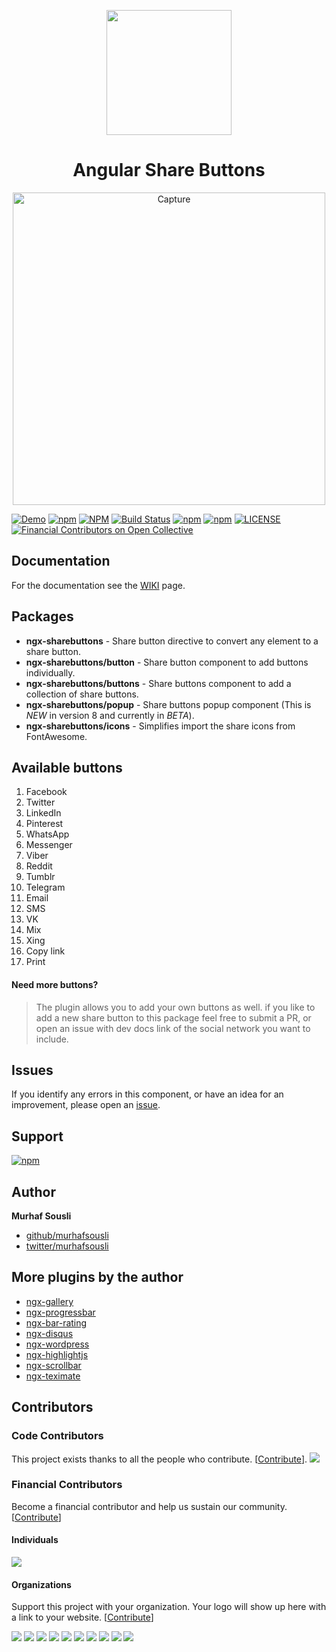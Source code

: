<p align="center">
  <img height="200px" width="200px" style="text-align: center;" src="https://rawcdn.githack.com/MurhafSousli/ngx-sharebuttons/13279ed77c47fe9dd7b61e4dad3ded6d02488c2f/projects/ngx-sharebuttons-demo/src/assets/img/logo.svg">
  <h1 align="center">Angular Share Buttons</h1>
  <p align="center"><img width="500px" src="https://user-images.githubusercontent.com/8130692/83341721-ed8f7100-a2e6-11ea-8eed-f1a6945487c0.png" alt="Capture" border="0"></p>
</p>

[![Demo](https://img.shields.io/badge/demo-online-ed1c46.svg)](https://ngx-sharebuttons.netlify.app/)
[![npm](https://img.shields.io/badge/stackblitz-online-orange.svg)](https://stackblitz.com/edit/ngx-sharebuttons)
[![NPM](https://img.shields.io/npm/v/ngx-sharebuttons.svg?maxAge=2592000?style=plastic)](https://www.npmjs.com/package/ngx-sharebuttons)
[![Build Status](https://travis-ci.org/MurhafSousli/ngx-sharebuttons.svg?branch=master)](https://travis-ci.org/MurhafSousli/ngx-sharebuttons)
[![npm](https://img.shields.io/npm/dt/ngx-sharebuttons.svg?maxAge=2592000?style=plastic)](https://www.npmjs.com/package/ngx-sharebuttons)
[![npm](https://img.shields.io/npm/dm/ngx-sharebuttons.svg)](https://www.npmjs.com/package/ngx-sharebuttons)
[![LICENSE](https://img.shields.io/npm/l/express.svg?maxAge=2592000)](https://github.com/MurhafSousli/ngx-sharebuttons/blob/master/LICENSE)
[![Financial Contributors on Open Collective](https://opencollective.com/ngx-sharebuttons/all/badge.svg?label=financial+contributors)](https://opencollective.com/ngx-sharebuttons) 


## Documentation

For the documentation see the [WIKI](https://github.com/MurhafSousli/ngx-sharebuttons/wiki) page.

## Packages

- **ngx-sharebuttons** - Share button directive to convert any element to a share button.
- **ngx-sharebuttons/button** - Share button component to add buttons individually.
- **ngx-sharebuttons/buttons** - Share buttons component to add a collection of share buttons.
- **ngx-sharebuttons/popup** - Share buttons popup component (This is *NEW* in version 8 and currently in *BETA*).
- **ngx-sharebuttons/icons** - Simplifies import the share icons from FontAwesome.

## Available buttons

1. Facebook
2. Twitter
3. LinkedIn
4. Pinterest
5. WhatsApp
6. Messenger
7. Viber
8. Reddit
9. Tumblr
10. Telegram
11. Email
12. SMS	
13. VK
14. Mix
15. Xing
16. Copy link
17. Print


#### Need more buttons?

> The plugin allows you to add your own buttons as well. if you like to add a new share button to this package feel free to submit a PR, or open an issue with dev docs link of the social network you want to include. 


## Issues

If you identify any errors in this component, or have an idea for an improvement, please open an [issue](https://github.com/MurhafSousli/ngx-sharebuttons/issues).

## Support

[![npm](https://c5.patreon.com/external/logo/become_a_patron_button.png)](https://www.patreon.com/bePatron?u=5594898)

## Author

 **Murhaf Sousli**

- [github/murhafsousli](https://github.com/MurhafSousli)
- [twitter/murhafsousli](https://twitter.com/MurhafSousli)

## More plugins by the author

- [ngx-gallery](https://github.com/MurhafSousli/ngx-gallery)
- [ngx-progressbar](https://github.com/MurhafSousli/ngx-progressbar)
- [ngx-bar-rating](https://github.com/MurhafSousli/ngx-bar-rating)
- [ngx-disqus](https://github.com/MurhafSousli/ngx-disqus)
- [ngx-wordpress](https://github.com/MurhafSousli/ngx-wordpress)
- [ngx-highlightjs](https://github.com/MurhafSousli/ngx-highlightjs)
- [ngx-scrollbar](https://github.com/MurhafSousli/ngx-scrollbar)
- [ngx-teximate](https://github.com/MurhafSousli/ngx-teximate)

## Contributors

### Code Contributors

This project exists thanks to all the people who contribute. [[Contribute](CONTRIBUTING.md)].
<a href="https://github.com/MurhafSousli/ngx-sharebuttons/graphs/contributors"><img src="https://opencollective.com/ngx-sharebuttons/contributors.svg?width=890&button=false" /></a>

### Financial Contributors

Become a financial contributor and help us sustain our community. [[Contribute](https://opencollective.com/ngx-sharebuttons/contribute)]

#### Individuals

<a href="https://opencollective.com/ngx-sharebuttons"><img src="https://opencollective.com/ngx-sharebuttons/individuals.svg?width=890"></a>

#### Organizations

Support this project with your organization. Your logo will show up here with a link to your website. [[Contribute](https://opencollective.com/ngx-sharebuttons/contribute)]

<a href="https://opencollective.com/ngx-sharebuttons/organization/0/website"><img src="https://opencollective.com/ngx-sharebuttons/organization/0/avatar.svg"></a>
<a href="https://opencollective.com/ngx-sharebuttons/organization/1/website"><img src="https://opencollective.com/ngx-sharebuttons/organization/1/avatar.svg"></a>
<a href="https://opencollective.com/ngx-sharebuttons/organization/2/website"><img src="https://opencollective.com/ngx-sharebuttons/organization/2/avatar.svg"></a>
<a href="https://opencollective.com/ngx-sharebuttons/organization/3/website"><img src="https://opencollective.com/ngx-sharebuttons/organization/3/avatar.svg"></a>
<a href="https://opencollective.com/ngx-sharebuttons/organization/4/website"><img src="https://opencollective.com/ngx-sharebuttons/organization/4/avatar.svg"></a>
<a href="https://opencollective.com/ngx-sharebuttons/organization/5/website"><img src="https://opencollective.com/ngx-sharebuttons/organization/5/avatar.svg"></a>
<a href="https://opencollective.com/ngx-sharebuttons/organization/6/website"><img src="https://opencollective.com/ngx-sharebuttons/organization/6/avatar.svg"></a>
<a href="https://opencollective.com/ngx-sharebuttons/organization/7/website"><img src="https://opencollective.com/ngx-sharebuttons/organization/7/avatar.svg"></a>
<a href="https://opencollective.com/ngx-sharebuttons/organization/8/website"><img src="https://opencollective.com/ngx-sharebuttons/organization/8/avatar.svg"></a>
<a href="https://opencollective.com/ngx-sharebuttons/organization/9/website"><img src="https://opencollective.com/ngx-sharebuttons/organization/9/avatar.svg"></a>
